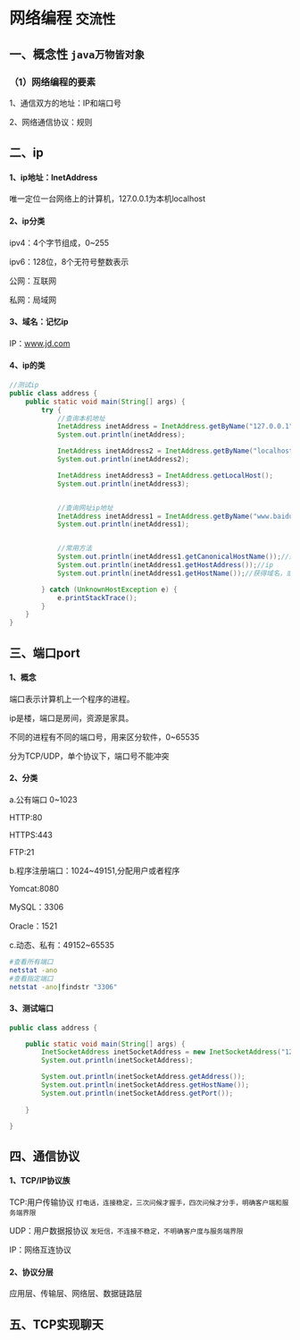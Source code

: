 # 网络编程 `交流性`

## 一、概念性 `java万物皆对象`

### （1）网络编程的要素

1、通信双方的地址：IP和端口号

2、网络通信协议：规则

## 二、ip

#### 1、ip地址：InetAddress

唯一定位一台网络上的计算机，127.0.0.1为本机localhost

#### 2、ip分类

ipv4：4个字节组成，0~255

ipv6：128位，8个无符号整数表示

公网：互联网

私网：局域网

#### 3、域名：记忆ip

IP：www.jd.com

#### 4、ip的类

```java
//测试ip
public class address {
    public static void main(String[] args) {
        try {
            //查询本机地址
            InetAddress inetAddress = InetAddress.getByName("127.0.0.1");
            System.out.println(inetAddress);

            InetAddress inetAddress2 = InetAddress.getByName("localhost");
            System.out.println(inetAddress2);

            InetAddress inetAddress3 = InetAddress.getLocalHost();
            System.out.println(inetAddress3);


            //查询网址ip地址
            InetAddress inetAddress1 = InetAddress.getByName("www.baidu.com");
            System.out.println(inetAddress1);


            //常用方法
            System.out.println(inetAddress1.getCanonicalHostName());//规范的名字
            System.out.println(inetAddress1.getHostAddress());//ip
            System.out.println(inetAddress1.getHostName());//获得域名，或者自己电脑的名字

        } catch (UnknownHostException e) {
            e.printStackTrace();
        }
    }
}
```

## 三、端口port

#### 1、概念

端口表示计算机上一个程序的进程。

ip是楼，端口是房间，资源是家具。

不同的进程有不同的端口号，用来区分软件，0~65535

分为TCP/UDP，单个协议下，端口号不能冲突

#### 2、分类

a.公有端口 0~1023

HTTP:80

HTTPS:443

FTP:21

b.程序注册端口：1024~49151,分配用户或者程序

Yomcat:8080

MySQL：3306

Oracle：1521

c.动态、私有：49152~65535

```bash
#查看所有端口
netstat -ano
#查看指定端口
netstat -ano|findstr "3306"
```

#### 3、测试端口

```java
public class address {

    public static void main(String[] args) {
        InetSocketAddress inetSocketAddress = new InetSocketAddress("127.0.0.1",3306);
        System.out.println(inetSocketAddress);

        System.out.println(inetSocketAddress.getAddress());
        System.out.println(inetSocketAddress.getHostName());
        System.out.println(inetSocketAddress.getPort());
        
    }

}
```



## 四、通信协议

#### 1、TCP/IP协议族

TCP:用户传输协议 `打电话，连接稳定，三次问候才握手，四次问候才分手，明确客户端和服务端界限`

UDP：用户数据报协议 `发短信，不连接不稳定，不明确客户度与服务端界限`

IP：网络互连协议

#### 2、协议分层

应用层、传输层、网络层、数据链路层



## 五、TCP实现聊天



















